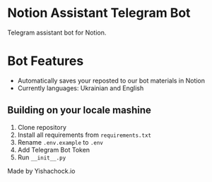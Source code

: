<h1>Notion Assistant Telegram Bot</h1>
Telegram assistant bot for Notion.

<h1>Bot Features</h1>
<ul>
    <li>Automatically saves your reposted to our bot materials in Notion</li>
    <li>Currently languages: Ukrainian and English</li>
</ul>

<h2>Building on your locale mashine</h2>
<ol>
    <li>Clone repository</li>
    <li>Install all requirements from <code>requirements.txt</code></li>
    <li>Rename <code>.env.example</code> to <code>.env</code></li>
    <li>Add Telegram Bot Token</li>
    <li>Run <code>__init__.py</code></li>
</ol>

<div>Made by Yishachock.io</div>